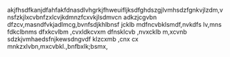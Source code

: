 akjfhsdfkanjdfahfakfdnasdlvhgrkjfhweuifljksdfghdszgjlvmhsdzfgnkvjlzdm,vnsfzkjlxcvbnfzxlcvjkdmnzfcxvkjlsdmvcn adkzjcgvbn dfzcv,masndfvkjadlmcg,bvnfsdjkhlbnsf jcklb mdfncvbklsmdf,nvkdfs lv,mns fdkclbnms dfxkcvlbm ,cvxldkcvxm dfnsklcvb ,nvxcklb m,xcvnb sdzkjvmhaedsfnjkewsdngvdf klzcxmb ,cnx cx mnkzxlvbn,mxcvbkl.,bnfbxlk;bsmx, 
